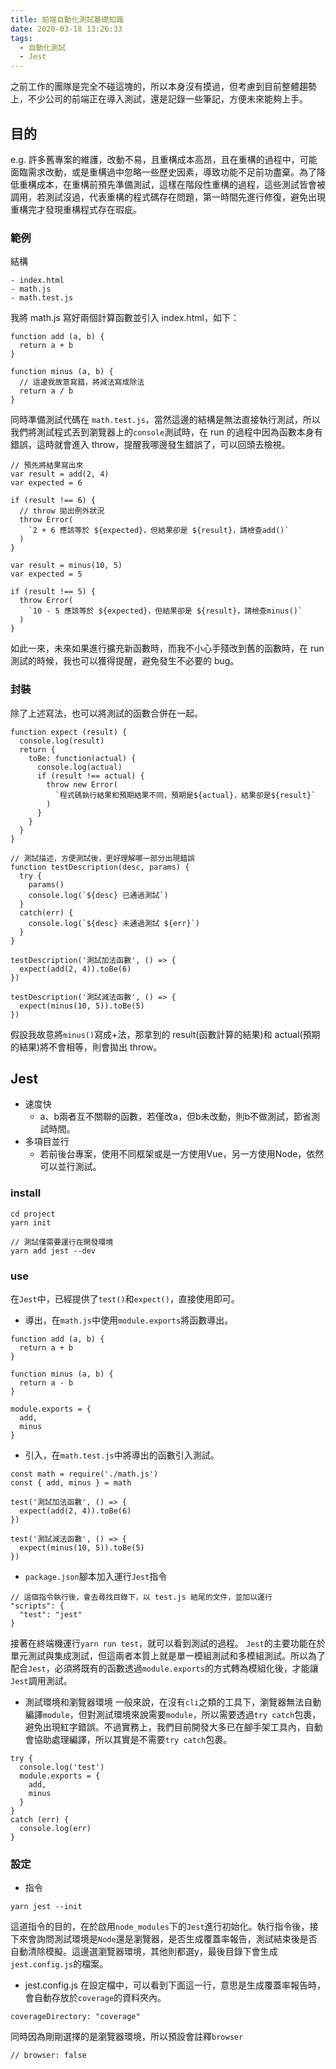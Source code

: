 ```yaml
---
title: 前端自動化測試基礎知識
date: 2020-03-18 13:26:33
tags:
  - 自動化測試
  - Jest 
---
```

之前工作的團隊是完全不碰這塊的，所以本身沒有摸過，但考慮到目前整體趨勢上，不少公司的前端正在導入測試，還是記錄一些筆記，方便未來能夠上手。
<!--more-->
## 目的
e.g.
許多舊專案的維護，改動不易，且重構成本高昂，且在重構的過程中，可能面臨需求改動，或是重構過中忽略一些歷史因素，導致功能不足前功盡棄。為了降低重構成本，在重構前預先準備測試，這樣在階段性重構的過程，這些測試皆會被調用，若測試沒過，代表重構的程式碼存在問題，第一時間先進行修復，避免出現重構完才發現重構程式存在瑕疵。
### 範例
結構
```
- index.html
- math.js
- math.test.js
```
我將 math.js 寫好兩個計算函數並引入 index.html，如下：
```
function add (a, b) {
  return a + b
}

function minus (a, b) {
  // 這邊我故意寫錯，將減法寫成除法
  return a / b
}
```
同時準備測試代碼在 `math.test.js`，當然這邊的結構是無法直接執行測試，所以我們將測試程式丟到瀏覽器上的`console`測試時，在 run 的過程中因為函數本身有錯誤，這時就會進入 throw，提醒我哪邊發生錯誤了，可以回頭去檢視。
```
// 預先將結果寫出來
var result = add(2, 4)
var expected = 6

if (result !== 6) {
  // throw 拋出例外狀況
  throw Error(
    `2 + 6 應該等於 ${expected}，但結果卻是 ${result}，請檢查add()`
  )
}

var result = minus(10, 5)
var expected = 5

if (result !== 5) {
  throw Error(
    `10 - 5 應該等於 ${expected}，但結果卻是 ${result}，請檢查minus()`
  )
}
```
如此一來，未來如果進行擴充新函數時，而我不小心手殘改到舊的函數時，在 run 測試的時候，我也可以獲得提醒，避免發生不必要的 bug。
### 封裝
除了上述寫法，也可以將測試的函數合併在一起。
```
function expect (result) {
  console.log(result)
  return {
    toBe: function(actual) {
      console.log(actual)
      if (result !== actual) {
        throw new Error(
          `程式碼執行結果和預期結果不同，預期是${actual}，結果卻是${result}`
        )
      }
    }
  }
}

// 測試描述，方便測試後，更好理解哪一部分出現錯誤
function testDescription(desc, params) {
  try {
    params()
    console.log(`${desc} 已通過測試`)
  }
  catch(err) {
    console.log(`${desc} 未通過測試 ${err}`)
  }
}

testDescription('測試加法函數', () => {
  expect(add(2, 4)).toBe(6)
})

testDescription('測試減法函數', () => {
  expect(minus(10, 5)).toBe(5)
})
```
假設我故意將`minus()`寫成+法，那拿到的 result(函數計算的結果)和 actual(預期的結果)將不會相等，則會拋出 throw。
## Jest
- 速度快
  - a、b兩者互不關聯的函數，若僅改a，但b未改動，則b不做測試，節省測試時間。
- 多項目並行
  - 若前後台專案，使用不同框架或是一方使用Vue，另一方使用Node，依然可以並行測試。

### install
```
cd project
yarn init
```
```
// 測試僅需要運行在開發環境
yarn add jest --dev
```
### use
在`Jest`中，已經提供了`test()`和`expect()`，直接使用即可。
- 導出，在`math.js`中使用`module.exports`將函數導出。
```
function add (a, b) {
  return a + b
}

function minus (a, b) {
  return a - b
}

module.exports = {
  add,
  minus
}
```
- 引入，在`math.test.js`中將導出的函數引入測試。
```
const math = require('./math.js')
const { add, minus } = math

test('測試加法函數', () => {
  expect(add(2, 4)).toBe(6)
})

test('測試減法函數', () => {
  expect(minus(10, 5)).toBe(5)
})
```
- `package.json`腳本加入運行`Jest`指令
```
// 這個指令執行後，會去尋找目錄下，以 test.js 結尾的文件，並加以運行
"scripts": {
  "test": "jest"
}
```
接著在終端機運行`yarn run test`，就可以看到測試的過程。
`Jest`的主要功能在於單元測試與集成測試，但這兩者本質上就是單一模組測試和多模組測試。所以為了配合`Jest`，必須將既有的函數透過`module.exports`的方式轉為模組化後，才能讓`Jest`調用測試。
- 測試環境和瀏覽器環境
一般來說，在沒有`cli`之類的工具下，瀏覽器無法自動編譯`module`，但對測試環境來說需要`module`，所以需要透過`try catch`包裹，避免出現紅字錯誤。不過實務上，我們目前開發大多已在腳手架工具內，自動會協助處理編譯，所以其實是不需要`try catch`包裹。
```
try {
  console.log('test')
  module.exports = {
    add,
    minus
  }
}
catch (err) {
  console.log(err)
}
```

### 設定
- 指令
```
yarn jest --init
```
這道指令的目的，在於啟用`node_modules`下的`Jest`進行初始化。執行指令後，接下來會詢問測試環境是`Node`還是瀏覽器，是否生成覆蓋率報告，測試結束後是否自動清除模擬。這邊選瀏覽器環境，其他則都選y，最後目錄下會生成`jest.config.js`的檔案。
- jest.config.js
在設定檔中，可以看到下面這一行，意思是生成覆蓋率報告時，會自動存放於`coverage`的資料夾內。
```
coverageDirectory: "coverage"
```
同時因為剛剛選擇的是瀏覽器環境，所以預設會註釋`browser`
```
// browser: false
```